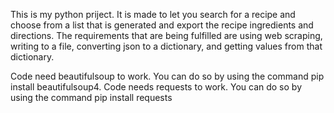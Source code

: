 This is my python priject. It is made to let you search for a recipe and choose from a list that is generated and export the recipe ingredients and directions.
The requirements that are being fulfilled are using web scraping, writing to a file, converting json to a dictionary, and getting values from that dictionary.

Code need beautifulsoup to work. You can do so by using the command pip install beautifulsoup4.
Code needs requests to work. You can do so by using the command pip install requests